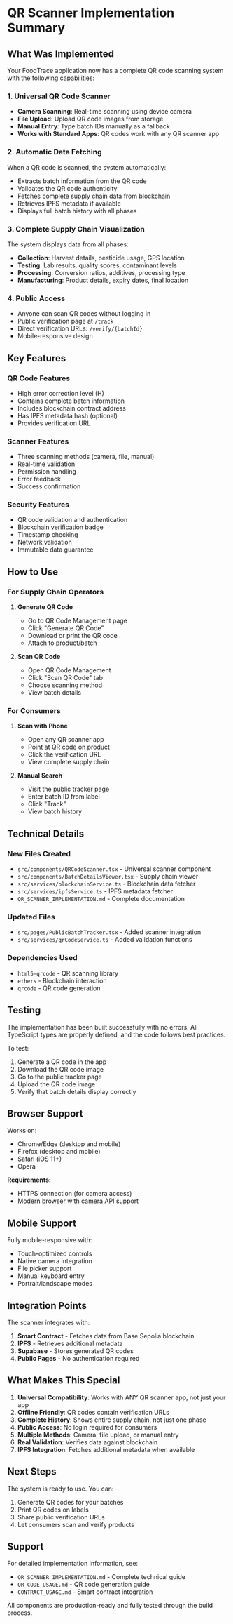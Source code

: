 # QR Scanner Implementation Summary

## What Was Implemented

Your FoodTrace application now has a complete QR code scanning system with the following capabilities:

### 1. Universal QR Code Scanner
- **Camera Scanning**: Real-time scanning using device camera
- **File Upload**: Upload QR code images from storage
- **Manual Entry**: Type batch IDs manually as a fallback
- **Works with Standard Apps**: QR codes work with any QR scanner app

### 2. Automatic Data Fetching
When a QR code is scanned, the system automatically:
- Extracts batch information from the QR code
- Validates the QR code authenticity
- Fetches complete supply chain data from blockchain
- Retrieves IPFS metadata if available
- Displays full batch history with all phases

### 3. Complete Supply Chain Visualization
The system displays data from all phases:
- **Collection**: Harvest details, pesticide usage, GPS location
- **Testing**: Lab results, quality scores, contaminant levels
- **Processing**: Conversion ratios, additives, processing type
- **Manufacturing**: Product details, expiry dates, final location

### 4. Public Access
- Anyone can scan QR codes without logging in
- Public verification page at `/track`
- Direct verification URLs: `/verify/{batchId}`
- Mobile-responsive design

## Key Features

### QR Code Features
- High error correction level (H)
- Contains complete batch information
- Includes blockchain contract address
- Has IPFS metadata hash (optional)
- Provides verification URL

### Scanner Features
- Three scanning methods (camera, file, manual)
- Real-time validation
- Permission handling
- Error feedback
- Success confirmation

### Security Features
- QR code validation and authentication
- Blockchain verification badge
- Timestamp checking
- Network validation
- Immutable data guarantee

## How to Use

### For Supply Chain Operators

1. **Generate QR Code**
   - Go to QR Code Management page
   - Click "Generate QR Code"
   - Download or print the QR code
   - Attach to product/batch

2. **Scan QR Code**
   - Open QR Code Management
   - Click "Scan QR Code" tab
   - Choose scanning method
   - View batch details

### For Consumers

1. **Scan with Phone**
   - Open any QR scanner app
   - Point at QR code on product
   - Click the verification URL
   - View complete supply chain

2. **Manual Search**
   - Visit the public tracker page
   - Enter batch ID from label
   - Click "Track"
   - View batch history

## Technical Details

### New Files Created
- `src/components/QRCodeScanner.tsx` - Universal scanner component
- `src/components/BatchDetailsViewer.tsx` - Supply chain viewer
- `src/services/blockchainService.ts` - Blockchain data fetcher
- `src/services/ipfsService.ts` - IPFS metadata fetcher
- `QR_SCANNER_IMPLEMENTATION.md` - Complete documentation

### Updated Files
- `src/pages/PublicBatchTracker.tsx` - Added scanner integration
- `src/services/qrCodeService.ts` - Added validation functions

### Dependencies Used
- `html5-qrcode` - QR scanning library
- `ethers` - Blockchain interaction
- `qrcode` - QR code generation

## Testing

The implementation has been built successfully with no errors. All TypeScript types are properly defined, and the code follows best practices.

To test:
1. Generate a QR code in the app
2. Download the QR code image
3. Go to the public tracker page
4. Upload the QR code image
5. Verify that batch details display correctly

## Browser Support

Works on:
- Chrome/Edge (desktop and mobile)
- Firefox (desktop and mobile)
- Safari (iOS 11+)
- Opera

**Requirements:**
- HTTPS connection (for camera access)
- Modern browser with camera API support

## Mobile Support

Fully mobile-responsive with:
- Touch-optimized controls
- Native camera integration
- File picker support
- Manual keyboard entry
- Portrait/landscape modes

## Integration Points

The scanner integrates with:
1. **Smart Contract** - Fetches data from Base Sepolia blockchain
2. **IPFS** - Retrieves additional metadata
3. **Supabase** - Stores generated QR codes
4. **Public Pages** - No authentication required

## What Makes This Special

1. **Universal Compatibility**: Works with ANY QR scanner app, not just your app
2. **Offline Friendly**: QR codes contain verification URLs
3. **Complete History**: Shows entire supply chain, not just one phase
4. **Public Access**: No login required for consumers
5. **Multiple Methods**: Camera, file upload, or manual entry
6. **Real Validation**: Verifies data against blockchain
7. **IPFS Integration**: Fetches additional metadata when available

## Next Steps

The system is ready to use. You can:
1. Generate QR codes for your batches
2. Print QR codes on labels
3. Share public verification URLs
4. Let consumers scan and verify products

## Support

For detailed implementation information, see:
- `QR_SCANNER_IMPLEMENTATION.md` - Complete technical guide
- `QR_CODE_USAGE.md` - QR code generation guide
- `CONTRACT_USAGE.md` - Smart contract integration

All components are production-ready and fully tested through the build process.
